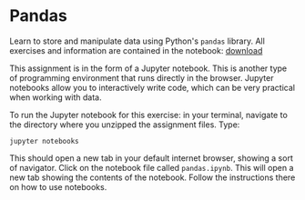 # Pandas

Learn to store and manipulate data using Python's `pandas` library. All exercises and information are contained in the notebook:  [download](../downloads/pandas.zip)

This assignment is in the form of a Jupyter notebook. This is another type of programming environment that runs directly in the browser. Jupyter notebooks allow you to interactively write code, which can be very practical when working with data.

To run the Jupyter notebook for this exercise: in your terminal, navigate to the directory where you unzipped the assignment files. Type:

    jupyter notebooks

This should open a new tab in your default internet browser, showing a sort of navigator. Click on the notebook file called `pandas.ipynb`. This will open a new tab showing the contents of the notebook. Follow the instructions there on how to use notebooks.

